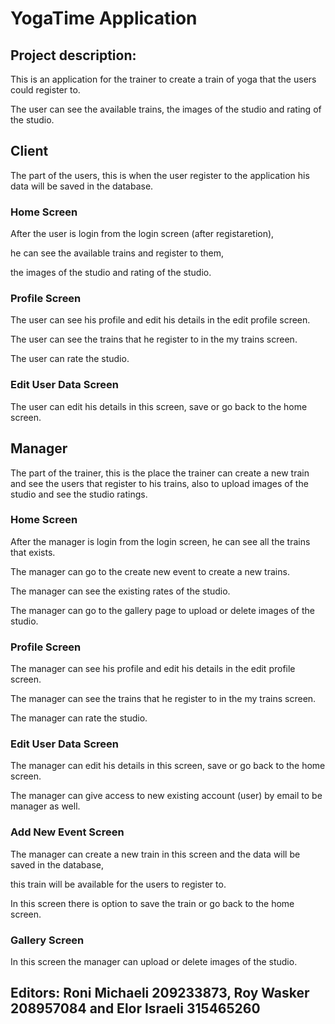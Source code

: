 
# YogaTime Application

## Project description:

This is an application for the trainer to create a train of yoga that the users could register to.

The user can see the available trains, the images of the studio and rating of the studio.



## Client
The part of the users, this is when the user register to the application his data will be saved in the database.


### Home Screen

After the user is login from the login screen (after registaretion), 

he can see the available trains and register to them, 

the images of the studio and rating of the studio.


### Profile Screen

The user can see his profile and edit his details in the edit profile screen.

The user can see the trains that he register to in the my trains screen.

The user can rate the studio.


### Edit User Data Screen

The user can edit his details in this screen, save or go back to the home screen.



## Manager

The part of the trainer, this is the place the trainer can create a new train and see the users that register to his trains, also to upload images of the studio and see the studio ratings.


### Home Screen

After the manager is login from the login screen, he can see all the trains that exists.

The manager can go to the create new event to create a new trains. 

The manager can see the existing rates of the studio.

The manager can go to the gallery page to upload or delete images of the studio.



### Profile Screen

The manager can see his profile and edit his details in the edit profile screen.

The manager can see the trains that he register to in the my trains screen.

The manager can rate the studio.


### Edit User Data Screen

The manager can edit his details in this screen, save or go back to the home screen.

The manager can give access to new existing account (user) by email to be manager as well.


### Add New Event Screen

The manager can create a new train in this screen and the data will be saved in the database,

 this train will be available for the users to register to.

In this screen there is option to save the train or go back to the home screen.


### Gallery Screen

In this screen the manager can upload or delete images of the studio.




## Editors: Roni Michaeli 209233873, Roy Wasker 208957084 and Elor Israeli 315465260
